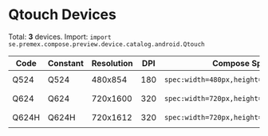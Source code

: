 # Qtouch Devices

Total: **3** devices. Import: `import se.premex.compose.preview.device.catalog.android.Qtouch`

| Code | Constant | Resolution | DPI | Compose Spec | Preview Usage |
|------|----------|------------|-----|-------------|---------------|
| Q524 | Q524 | 480x854 | 180 | `spec:width=480px,height=854px,dpi=180` | `@Preview(device = Qtouch.Q524)` |
| Q624 | Q624 | 720x1600 | 320 | `spec:width=720px,height=1600px,dpi=320` | `@Preview(device = Qtouch.Q624)` |
| Q624H | Q624H | 720x1612 | 320 | `spec:width=720px,height=1612px,dpi=320` | `@Preview(device = Qtouch.Q624H)` |

<!-- Generated automatically. Do not edit manually. -->
